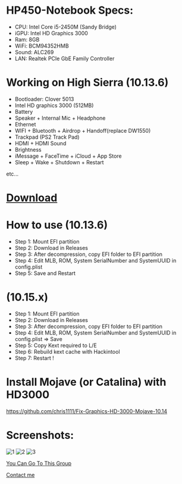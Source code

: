 # HP450-Notebook Specs:
* CPU: Intel Core i5-2450M (Sandy Bridge)
* iGPU: Intel HD Graphics 3000
* Ram: 8GB
* WiFi: BCM94352HMB
* Sound: ALC269
* LAN: Realtek PCIe GbE Family Controller
# Working on High Sierra (10.13.6)
* Bootloader: Clover 5013
* Intel HD graphics 3000 (512MB)
* Battery 
* Speaker + Internal Mic + Headphone
* Ethernet
* WIFI + Bluetooth + Airdrop + Handoff(replace DW1550)
* Trackpad (PS2 Track Pad)
* HDMI + HDMI Sound
* Brightness
* iMessage + FaceTime + iCloud + App Store
* Sleep + Wake + Shutdown + Restart

etc...
# [Download](https://github.com/baooshacker/HP450-Notebook-Hackintosh/releases)

# How to use (10.13.6)
* Step 1: Mount EFI partition
* Step 2: Download in Releases
* Step 3: After decompression, copy EFI folder to EFI partition
* Step 4: Edit MLB, ROM, System SerialNumber and SystemUUID in config.plist
* Step 5: Save and Restart
# (10.15.x)
* Step 1: Mount EFI partition
* Step 2: Download in Releases
* Step 3: After decompression, copy EFI folder to EFI partition
* Step 4: Edit MLB, ROM, System SerialNumber and SystemUUID in config.plist => Save
* Step 5: Copy Kext required to L/E
* Step 6: Rebuild kext cache with Hackintool
* Step 7: Restart !

# Install Mojave (or Catalina) with HD3000
https://github.com/chris1111/Fix-Graphics-HD-3000-Mojave-10.14

# Screenshots:
![1](https://github.com/baooshacker/HP450-Notebook-Hackintosh/blob/master/Screenshots/1.png)
![2](https://github.com/baooshacker/HP450-Notebook-Hackintosh/blob/master/Screenshots/2.png)
![3](https://github.com/baooshacker/HP450-Notebook-Hackintosh/blob/master/Screenshots/3.png)

[You Can Go To This Group](https://www.facebook.com/groups/hackintosh.vietnam)

[Contact me](https://www.facebook.com/hackerpro2003/)

